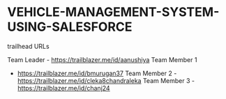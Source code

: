 # VEHICLE-MANAGEMENT-SYSTEM-USING-SALESFORCE

trailhead URLs

Team Leader - https://trailblazer.me/id/aanushiya Team Member 1
- https://trailblazer.me/id/bmurugan37 
Team Member 2 -
https://trailblazer.me/id/cleka8chandraleka
Team Member 3 - https://trailblazer.me/id/chanj24

